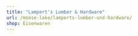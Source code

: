 ```yaml
---
title: "Lampert's Lumber & Hardware"
url: /moose-lake/lamperts-lumber-und-hardware/
shop: Eisenwaren
---
```

